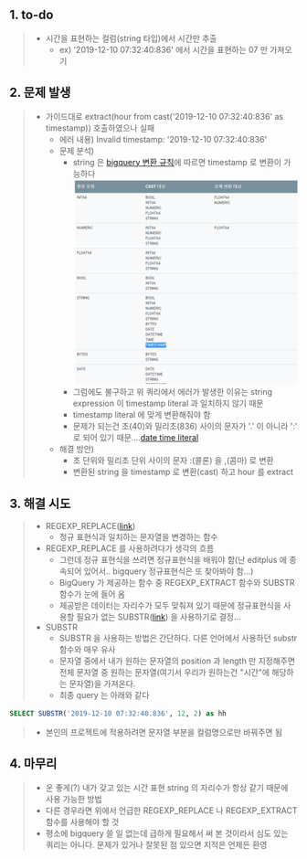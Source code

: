 ## 1. to-do
> - 시간을 표현하는 컬럼(string 타입)에서 시간만 추출 <br>
>   + ex) '2019-12-10 07:32:40:836' 에서 시간을 표현하는 07 만 가져오기

## 2. 문제 발생
> - 가이드대로 extract(hour from cast('2019-12-10 07:32:40:836' as timestamp)) 호출하였으나 실패
>   + 에러 내용) Invalid timestamp: '2019-12-10 07:32:40:836'<br>
>   + 문제 분석)
>       * string 은 [bigquery 변환 규칙](https://cloud.google.com/bigquery/docs/reference/standard-sql/conversion_rules?hl=ko)에 따르면 timestamp 로 변환이 가능하다<br>
![conversion rule for string](/assets/img/blog/2019-12-17-bigquery-parse_datetime/2019-12-19-17-39-18.png)
>       * 그럼에도 불구하고 위 쿼리에서 에러가 발생한 이유는 string expression 이 timestamp literal 과 일치하지 않기 때문
>       * timestamp literal 에 맞게 변환해줘야 함 <br>
>       * 문제가 되는건 초(40)와 밀리초(836) 사이의 문자가 '.' 이 아니라 ':' 로 되어 있기 때문....[date time literal](https://cloud.google.com/bigquery/docs/reference/standard-sql/lexical?hl=ko#datetime-literals) <br>
>   + 해결 방안)
>       * 초 단위와 밀리초 단위 사이의 문자 :(콜론) 을 ,(콤마) 로 변환
>       * 변환된 string 을 timestamp 로 변환(cast) 하고 hour 를 extract

## 3. 해결 시도
> - REGEXP_REPLACE([link](https://cloud.google.com/bigquery/docs/reference/standard-sql/string_functions?hl=ko#regexp_replace))
>   + 정규 표현식과 일치하는 문자열을 변경하는 함수
> - REGEXP_REPLACE 를 사용하려다가 생각의 흐름
>   + 그런데 정규 표현식을 쓰려면 정규표현식을 배워야 함(난 editplus 에 종속되어 있어서.. bigquery 정규표현식은 또 찾아봐야 함...)<br>
>   + BigQuery 가 제공하는 함수 중 REGEXP_EXTRACT 함수와 SUBSTR 함수가 눈에 들어 옴<br>
>   + 제공받은 데이터는 자리수가 모두 맞춰져 있기 때문에 정규표현식을 사용할 필요가 없는 SUBSTR([link](https://cloud.google.com/bigquery/docs/reference/standard-sql/string_functions?hl=ko#substr)) 을 사용하기로 결정...<br> 
> - SUBSTR
>   + SUBSTR 을 사용하는 방법은 간단하다. 다른 언어에서 사용하던 substr 함수와 매우 유사<br>
>   + 문자열 중에서 내가 원하는 문자열의 position 과 length 만 지정해주면 전체 문자열 중 원하는 문자열(여기서 우리가 원하는건 "시간"에 해당하는 문자열)을 가져온다.<br>
>   + 최종 query 는 아래와 같다
```sql
SELECT SUBSTR('2019-12-10 07:32:40.836', 12, 2) as hh
```
>   + 본인의 프로젝트에 적용하려면 문자열 부분을 컬럼명으로만 바꿔주면 됨<br>

## 4. 마무리
> - 운 좋게(?) 내가 갖고 있는 시간 표현 string 의 자리수가 항상 같기 때문에 사용 가능한 방법<br>
> - 다른 경우라면 위에서 언급한 REGEXP_REPLACE 나 REGEXP_EXTRACT 함수를 사용해야 할 것<br>
> - 평소에 bigquery 쓸 일 없는데 급하게 필요해서 써 본 것이라서 심도 있는 쿼리는 아니다. 문제가 있거나 잘못된 점 있으면 지적은 언제든 환영<br>